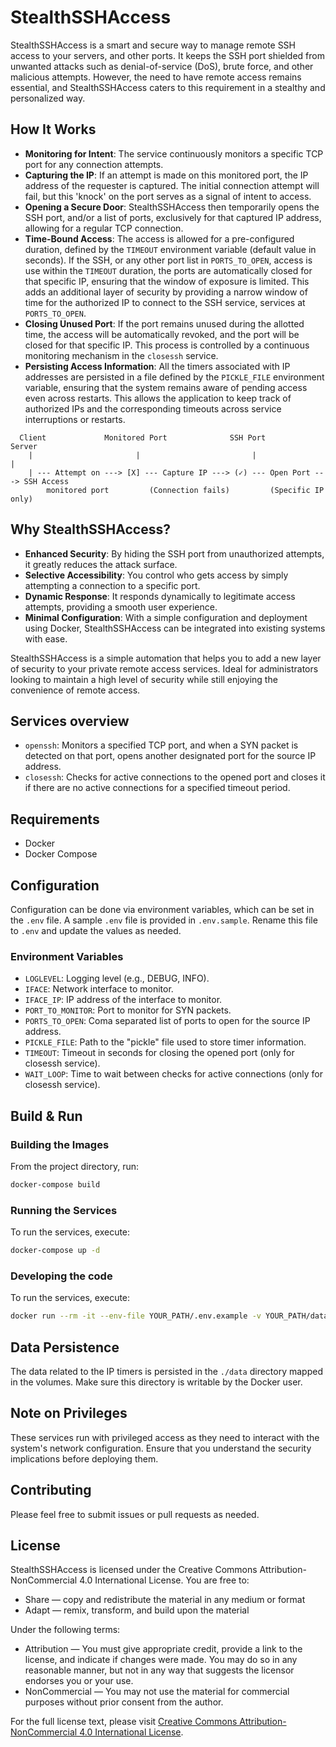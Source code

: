 # StealthSSHAccess

StealthSSHAccess is a smart and secure way to manage remote SSH access to your servers, and other ports. It keeps the SSH port shielded from unwanted attacks such as denial-of-service (DoS), brute force, and other malicious attempts. However, the need to have remote access remains essential, and StealthSSHAccess caters to this requirement in a stealthy and personalized way.

## How It Works

- **Monitoring for Intent**: The service continuously monitors a specific TCP port for any connection attempts.
- **Capturing the IP**: If an attempt is made on this monitored port, the IP address of the requester is captured. The initial connection attempt will fail, but this 'knock' on the port serves as a signal of intent to access.
- **Opening a Secure Door**: StealthSSHAccess then temporarily opens the SSH port, and/or a list of ports, exclusively for that captured IP address, allowing for a regular TCP connection.
- **Time-Bound Access**: The access is allowed for a pre-configured duration, defined by the `TIMEOUT` environment variable (default value in seconds). If the SSH, or any other port list in `PORTS_TO_OPEN`, access is use within the `TIMEOUT` duration, the ports are automatically closed for that specific IP, ensuring that the window of exposure is limited. This adds an additional layer of security by providing a narrow window of time for the authorized IP to connect to the SSH service, services at `PORTS_TO_OPEN`.
- **Closing Unused Port**: If the port remains unused during the allotted time, the access will be automatically revoked, and the port will be closed for that specific IP. This process is controlled by a continuous monitoring mechanism in the `closessh` service.
- **Persisting Access Information**: All the timers associated with IP addresses are persisted in a file defined by the `PICKLE_FILE` environment variable, ensuring that the system remains aware of pending access even across restarts. This allows the application to keep track of authorized IPs and the corresponding timeouts across service interruptions or restarts.

```
  Client             Monitored Port              SSH Port                  Server
    |                       |                         |                       |
    | --- Attempt on ---> [X] --- Capture IP ---> (✓) --- Open Port ---> SSH Access
        monitored port         (Connection fails)         (Specific IP only)
```

## Why StealthSSHAccess?

- **Enhanced Security**: By hiding the SSH port from unauthorized attempts, it greatly reduces the attack surface.
- **Selective Accessibility**: You control who gets access by simply attempting a connection to a specific port.
- **Dynamic Response**: It responds dynamically to legitimate access attempts, providing a smooth user experience.
- **Minimal Configuration**: With a simple configuration and deployment using Docker, StealthSSHAccess can be integrated into existing systems with ease.

StealthSSHAccess is a simple automation that helps you to add a new layer of security to your private remote access services. Ideal for administrators looking to maintain a high level of security while still enjoying the convenience of remote access.

## Services overview

- `openssh`: Monitors a specified TCP port, and when a SYN packet is detected on that port, opens another designated port for the source IP address.
- `closessh`: Checks for active connections to the opened port and closes it if there are no active connections for a specified timeout period.

## Requirements

- Docker
- Docker Compose

## Configuration

Configuration can be done via environment variables, which can be set in the `.env` file. A sample `.env` file is provided in `.env.sample`. Rename this file to `.env` and update the values as needed.

### Environment Variables

- `LOGLEVEL`: Logging level (e.g., DEBUG, INFO).
- `IFACE`: Network interface to monitor.
- `IFACE_IP`: IP address of the interface to monitor.
- `PORT_TO_MONITOR`: Port to monitor for SYN packets.
- `PORTS_TO_OPEN`: Coma separated list of ports to open for the source IP address.
- `PICKLE_FILE`: Path to the "pickle" file used to store timer information.
- `TIMEOUT`: Timeout in seconds for closing the opened port (only for closessh service).
- `WAIT_LOOP`: Time to wait between checks for active connections (only for closessh service).

## Build & Run

### Building the Images

From the project directory, run:

```bash
docker-compose build
```

### Running the Services

To run the services, execute:

```bash
docker-compose up -d
```

### Developing the code

To run the services, execute:

```bash
docker run --rm -it --env-file YOUR_PATH/.env.example -v YOUR_PATH/data:/data -v YOUR_PATH:/sniffer --privileged --network host ymbihq/openssh /bin/bash
```

## Data Persistence

The data related to the IP timers is persisted in the `./data` directory mapped in the volumes. Make sure this directory is writable by the Docker user.

## Note on Privileges

These services run with privileged access as they need to interact with the system's network configuration. Ensure that you understand the security implications before deploying them.

## Contributing

Please feel free to submit issues or pull requests as needed.

## License

StealthSSHAccess is licensed under the Creative Commons Attribution-NonCommercial 4.0 International License. You are free to:

- Share — copy and redistribute the material in any medium or format
- Adapt — remix, transform, and build upon the material

Under the following terms:

- Attribution — You must give appropriate credit, provide a link to the license, and indicate if changes were made. You may do so in any reasonable manner, but not in any way that suggests the licensor endorses you or your use.
- NonCommercial — You may not use the material for commercial purposes without prior consent from the author.

For the full license text, please visit [Creative Commons Attribution-NonCommercial 4.0 International License](https://creativecommons.org/licenses/by-nc/4.0/).
